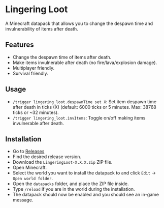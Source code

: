 # Lingering Loot
A Minecraft datapack that allows you to change the despawn time and invulnerability of items after death.

## Features
* Change the despawn time of items after death.
* Make items invulnerable after death (no fire/lava/explosion damage).
* Multiplayer friendly.
* Survival friendly.

## Usage
* ```/trigger lingering_loot.despawnTime set X```: Set item despawn time after death in ticks (X) (default: 6000 ticks or 5 minutes. Max: 38768 ticks or ~32 minutes).
* ```/trigger lingering_loot.invItems```: Toggle on/off making items invulnerable after death.

## Installation
* Go to [Releases](https://github.com/TechnoBro03/LingeringLoot/releases)
* Find the desired release version.
* Download the ```LingeringLoot-X.X.X.zip``` ZIP file.
* Open Minecraft.
* Select the world you want to install the datapack to and click ```Edit``` -> ```Open world folder```.
* Open the ```datapacks``` folder, and place the ZIP file inside.
* Type ```/reload``` if you are in the world during the installation.
* The datapack should now be enabled and you should see an in-game message.
